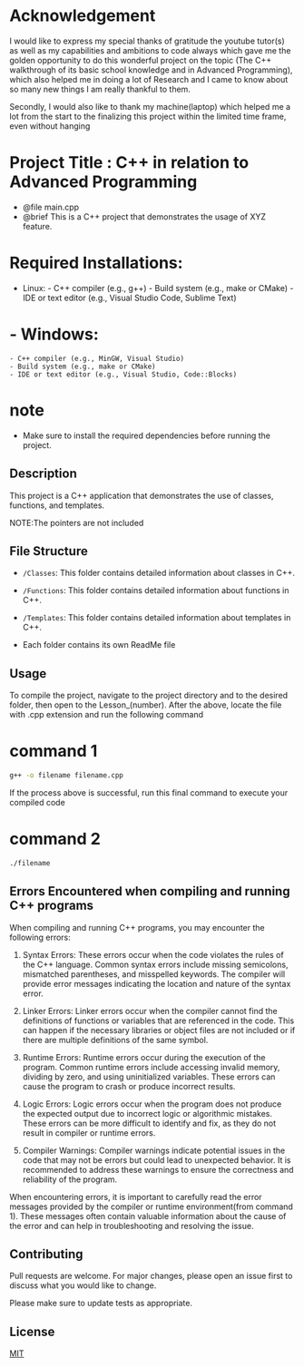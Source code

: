 
# Acknowledgement

I would like to express my special thanks of gratitude the youtube tutor(s) as well as my capabilities and ambitions to code always which gave me the golden opportunity to do this wonderful project on the topic (The C++ walkthrough of its basic school knowledge and in Advanced Programming), which also helped me in doing a lot of Research and I came to know about so many new things I am really thankful to them.

Secondly, I would also like to thank my machine(laptop) which helped me a lot from the start to the finalizing this project within the limited time frame, even without hanging 

# Project Title : C++ in relation to Advanced Programming


 * @file main.cpp
 * @brief This is a C++ project that demonstrates the usage of XYZ feature.

 # Required Installations:
   - Linux:
    - C++ compiler (e.g., g++)
    - Build system (e.g., make or CMake)
    - IDE or text editor (e.g., Visual Studio Code, Sublime Text)
 
 # - Windows:
    - C++ compiler (e.g., MinGW, Visual Studio)
    - Build system (e.g., make or CMake)
    - IDE or text editor (e.g., Visual Studio, Code::Blocks)
 
  # note
  - Make sure to install the required dependencies before running the project.
 
## Description

This project is a C++ application that demonstrates the use of classes, functions, and templates.

NOTE:The pointers are not included

## File Structure

- `/Classes`: This folder contains detailed information about classes in C++.

- `/Functions`: This folder contains detailed information about functions in C++.

- `/Templates`: This folder contains detailed information about templates in C++.

- Each folder contains its own ReadMe file

## Usage

To compile the project, navigate to the project directory and to the desired folder, then open to the Lesson_(number).
After the above, locate the file with .cpp extension and run the following command

# command 1
```bash
g++ -o filename filename.cpp
```
If the process above is successful, run this final command to execute your compiled code 

# command 2
``` bash
./filename
```

## Errors Encountered when compiling and running C++ programs

When compiling and running C++ programs, you may encounter the following errors:

1. Syntax Errors: These errors occur when the code violates the rules of the C++ language. Common syntax errors include missing semicolons, mismatched parentheses, and misspelled keywords. The compiler will provide error messages indicating the location and nature of the syntax error.

2. Linker Errors: Linker errors occur when the compiler cannot find the definitions of functions or variables that are referenced in the code. This can happen if the necessary libraries or object files are not included or if there are multiple definitions of the same symbol.

3. Runtime Errors: Runtime errors occur during the execution of the program. Common runtime errors include accessing invalid memory, dividing by zero, and using uninitialized variables. These errors can cause the program to crash or produce incorrect results.

4. Logic Errors: Logic errors occur when the program does not produce the expected output due to incorrect logic or algorithmic mistakes. These errors can be more difficult to identify and fix, as they do not result in compiler or runtime errors.

5. Compiler Warnings: Compiler warnings indicate potential issues in the code that may not be errors but could lead to unexpected behavior. It is recommended to address these warnings to ensure the correctness and reliability of the program.

When encountering errors, it is important to carefully read the error messages provided by the compiler or runtime environment(from command 1). These messages often contain valuable information about the cause of the error and can help in troubleshooting and resolving the issue.

## Contributing

Pull requests are welcome. For major changes, please open an issue first
to discuss what you would like to change.

Please make sure to update tests as appropriate.

## License

[MIT](https://choosealicense.com/licenses/mit/)